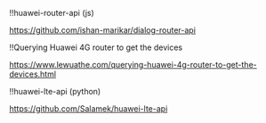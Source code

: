 !!huawei-router-api (js)

https://github.com/ishan-marikar/dialog-router-api

!!Querying Huawei 4G router to get the devices

https://www.lewuathe.com/querying-huawei-4g-router-to-get-the-devices.html

!!huawei-lte-api (python)

https://github.com/Salamek/huawei-lte-api
